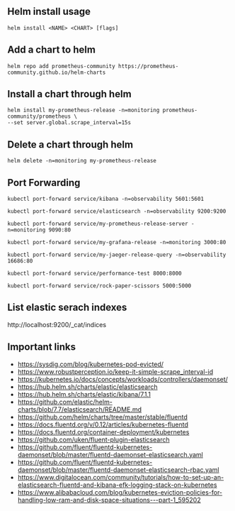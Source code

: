 ## Helm install usage
```
helm install <NAME> <CHART> [flags]
```

## Add a chart to helm

```
helm repo add prometheus-community https://prometheus-community.github.io/helm-charts
```

## Install a chart through helm
```
helm install my-prometheus-release -n=monitoring prometheus-community/prometheus \
--set server.global.scrape_interval=15s
```

## Delete a chart through helm
```
helm delete -n=monitoring my-prometheus-release
```

## Port Forwarding
```
kubectl port-forward service/kibana -n=observability 5601:5601
```

```
kubectl port-forward service/elasticsearch -n=observability 9200:9200
```

```
kubectl port-forward service/my-prometheus-release-server -n=monitoring 9090:80
```

```
kubectl port-forward service/my-grafana-release -n=monitoring 3000:80
```

```
kubectl port-forward service/my-jaeger-release-query -n=observability 16686:80
```

```
kubectl port-forward service/performance-test 8000:8000
```

```
kubectl port-forward service/rock-paper-scissors 5000:5000
```

## List elastic serach indexes
http://localhost:9200/_cat/indices


## Important links
* https://sysdig.com/blog/kubernetes-pod-evicted/
* https://www.robustperception.io/keep-it-simple-scrape_interval-id
* https://kubernetes.io/docs/concepts/workloads/controllers/daemonset/
* https://hub.helm.sh/charts/elastic/elasticsearch
* https://hub.helm.sh/charts/elastic/kibana/7.1.1
* https://github.com/elastic/helm-charts/blob/7.7/elasticsearch/README.md
* https://github.com/helm/charts/tree/master/stable/fluentd
* https://docs.fluentd.org/v/0.12/articles/kubernetes-fluentd
* https://docs.fluentd.org/container-deployment/kubernetes
* https://github.com/uken/fluent-plugin-elasticsearch
* https://github.com/fluent/fluentd-kubernetes-daemonset/blob/master/fluentd-daemonset-elasticsearch.yaml
* https://github.com/fluent/fluentd-kubernetes-daemonset/blob/master/fluentd-daemonset-elasticsearch-rbac.yaml
* https://www.digitalocean.com/community/tutorials/how-to-set-up-an-elasticsearch-fluentd-and-kibana-efk-logging-stack-on-kubernetes
* https://www.alibabacloud.com/blog/kubernetes-eviction-policies-for-handling-low-ram-and-disk-space-situations---part-1_595202